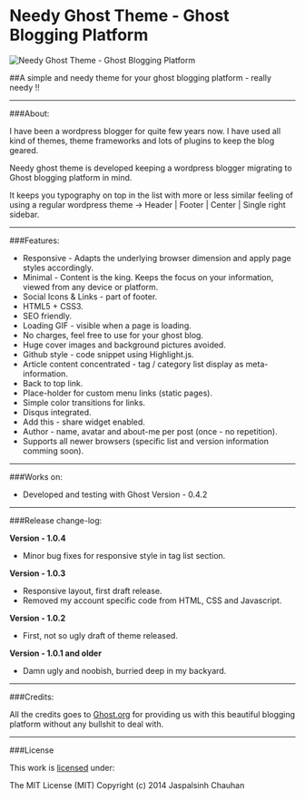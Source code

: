 Needy Ghost Theme - Ghost Blogging Platform
===================

![Needy Ghost Theme - Ghost Blogging Platform](https://github.com/jsinh/needy-ghost-sitemap/raw/master/ghost-logo.png "Needy Ghost Theme - Ghost Blogging Platform")

##A simple and needy theme for your ghost blogging platform - really needy !!

---

###About:

I have been a wordpress blogger for quite few years now. I have used all kind of themes, theme frameworks and lots of plugins to keep the blog geared.

Needy ghost theme is developed keeping a wordpress blogger migrating to Ghost blogging platform in mind.

It keeps you typography on top in the list with more or less similar feeling of using a regular wordpress theme -> Header | Footer | Center | Single right sidebar.

---

###Features:

*	Responsive - Adapts the underlying browser dimension and apply page styles accordingly.
*	Minimal - Content is the king. Keeps the focus on your information, viewed from any device or platform.
*	Social Icons & Links - part of footer.
*	HTML5 + CSS3.
*	SEO friendly.
*	Loading GIF - visible when a page is loading.
* 	No charges, feel free to use for your ghost blog.
*	Huge cover images and background pictures avoided.
*	Github style - code snippet using Highlight.js.
*	Article content concentrated - tag / category list display as meta-information.
*	Back to top link.
* 	Place-holder for custom menu links (static pages).
*	Simple color transitions for links.
* 	Disqus integrated.
*	Add this - share widget enabled.
*	Author - name, avatar and about-me per post (once - no repetition).
*	Supports all newer browsers (specific list and version information comming soon).

---

###Works on:

 *	Developed and testing with Ghost Version - 0.4.2

---

###Release change-log:

**Version - 1.0.4**
*	Minor bug fixes for responsive style in tag list section.

**Version - 1.0.3**
*	Responsive layout, first draft release.
*	Removed my account specific code from HTML, CSS and Javascript.

**Version - 1.0.2**
*	First, not so ugly draft of theme released.

**Version - 1.0.1 and older**
*	Damn ugly and noobish, burried deep in my backyard.

---

###Credits:

All the credits goes to [Ghost.org](ghost.org) for providing us with this beautiful blogging platform without any bullshit to deal with.

---

###License

This work is [licensed](https://github.com/jsinh/needy-ghost-theme/raw/master/LICENSE) under:

The MIT License (MIT)
Copyright (c) 2014 Jaspalsinh Chauhan